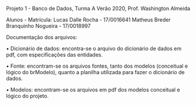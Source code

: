 Projeto 1 - Banco de Dados, Turma A
Verão 2020, Prof. Washington Almeida

Alunos - Matrícula:
Lucas Dalle Rocha 				   - 17/0016641 
Matheus Breder Branquinho Nogueira - 17/0018997

Documentação dos arquivos:

• Dicionário de dados: encontra-se o arquivo do dicionário de dados 
em pdf, com especificações das entidades.

• Fonte: encontram-se os arquivos fontes, tanto dos modelos (conceitual e lógico do brModelo), 
quanto a planilha utilizada para fazer o dicionário de dados.

• Modelos: encontram-se os arquivos em pdf dos modelos conceitual e lógico do projeto.
